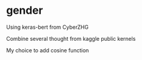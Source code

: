 # gender
<p>Using keras-bert from CyberZHG
<p>Combine several thought from kaggle public kernels
<p>My choice to add cosine function
